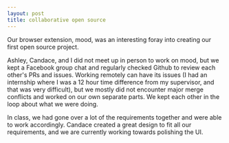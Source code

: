 ```yaml
---
layout: post
title: collaborative open source
---
```


Our browser extension, mood, was an interesting foray into creating our first open source project. 

Ashley, Candace, and I did not meet up in person to work on mood, but we kept a Facebook group chat and regularly checked Github to review each other's PRs and issues. Working remotely can have its issues (I had an internship where I was a 12 hour time difference from my supervisor, and that was very difficult), but we mostly did not encounter major merge conflicts and worked on our own separate parts. We kept each other in the loop about what we were doing.

In class, we had gone over a lot of the requirements together and were able to work accordingly. Candace created a great design to fit all our requirements, and we are currently working towards polishing the UI.